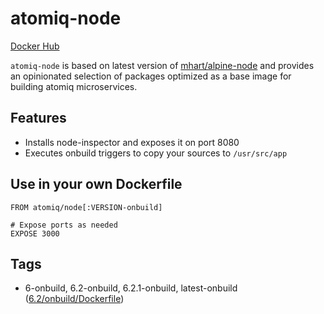 # atomiq-node

[Docker Hub](https://hub.docker.com/r/atomiq/node/)

`atomiq-node` is based on latest version of [mhart/alpine-node] and provides an
opinionated selection of packages optimized as a base image for building atomiq
microservices.

## Features

 * Installs node-inspector and exposes it on port 8080
 * Executes onbuild triggers to copy your sources to `/usr/src/app`

## Use in your own Dockerfile

    FROM atomiq/node[:VERSION-onbuild]

    # Expose ports as needed
    EXPOSE 3000

## Tags

* 6-onbuild, 6.2-onbuild, 6.2.1-onbuild, latest-onbuild ([6.2/onbuild/Dockerfile](https://github.com/atomiqio/atomiq-node/blob/master/6.2/onbuild/Dockerfile))



[mhart/alpine-node]:       https://github.com/mhart/alpine-node       "mhart/alpine-node"
